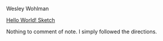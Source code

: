 Wesley Wohlman

[Hello World! Sketch](https://wesley-wohlman.github.io/120-work/hw-3/)

Nothing to comment of note. I simply followed the directions.